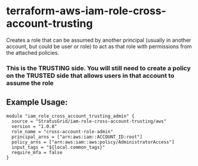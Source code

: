 # terraform-aws-iam-role-cross-account-trusting
Creates a role that can be assumed by another principal (usually in another account, but could be user or role) to act as that role with permissions from the attached policies.

### This is the TRUSTING side. You will still need to create a policy on the TRUSTED side that allows users in that account to assume the role

## Example Usage:
```
module "iam_role_cross_account_trusting_admin" {
  source = "StratusGrid/iam-role-cross-account-trusting/aws"
  version = "1.0.8"
  role_name = "cross-account-role-admin"
  principal_arns = ["arn:aws:iam::ACCOUNT_ID:root"]
  policy_arns = ["arn:aws:iam::aws:policy/AdministratorAccess"]
  input_tags = "${local.common_tags}"
  require_mfa = false
}

```
